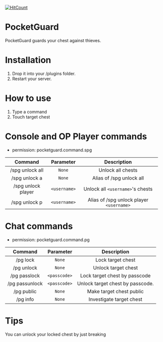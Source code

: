 [![HitCount](http://hits.dwyl.io/YTiStrafeNubzHD/PocketGuard.svg)](http://hits.dwyl.io/YTiStrafeNubzHD/PocketGuard)

# PocketGuard

PocketGuard guards your chest against thieves.

# Installation
1.  Drop it into your /plugins folder.
2.  Restart your server.

# How to use

1. Type a command
2. Touch target chest

# Console and OP Player commands

- permission: pocketguard.command.spg

| Command | Parameter | Description |
| :-----: | :-------: | :---------: |
| /spg unlock all | `None` | Unlock all chests |
| /spg unlock a | `None` | Alias of /spg unlock all |
| /spg unlock player | `<username>` | Unlock all `<username>`'s chests |
| /spg unlock p | `<username>` | Alias of /spg unlock player `<username>` |


# Chat commands

- permission: pocketguard.command.pg

| Command | Parameter | Description |
| :-----: | :-------: | :---------: |
| /pg lock | `None` | Lock target chest |
| /pg unlock | `None` | Unlock target chest |
| /pg passlock | `<passcode>` | Lock target chest by passcode |
| /pg passunlock | `<passcode>` | Unlock target chest by passcode. |
| /pg public | `None` | Make target chest public |
| /pg info | `None` | Investigate target chest |

# Tips

You can unlock your locked chest by just breaking



